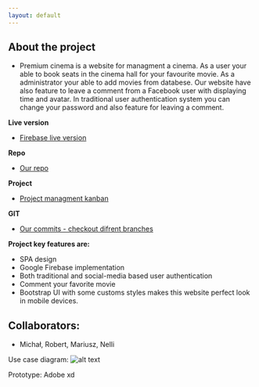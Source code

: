 ```yaml
---
layout: default
---
```

## About the project
* Premium cinema is a website for managment a cinema. As a user your able to book seats in the cinema hall for your favourite movie. As a administrator your able to add movies from databese. 
Our website have also feature to leave a comment from a Facebook user with displaying time and avatar.
In traditional user authentication system you can change your password and also feature for leaving a comment.

**Live version**
* [Firebase live version](https://cinemapp-service.firebaseapp.com)

**Repo**
* [Our repo](https://github.com/robLesniak/cinema-app)

**Project**
* [Project managment kanban](https://github.com/robLesniak/cinema-app/projects/2)

**GIT**
* [Our commits - checkout difrent branches](https://github.com/robLesniak/cinema-app/commits/master)

**Project key features are:**
* SPA design
* Google Firebase implementation
* Both traditional and social-media based user authentication
* Comment your favorite movie
* Bootstrap UI with some customs styles makes this website perfect look in mobile devices.


## Collaborators:
*   Michał, Robert, Mariusz, Nelli

Use case diagram:
![alt text](https://raw.githubusercontent.com/robLesniak/cinema-app/master/CinemaUseCaseDiagramUML.png)

Prototype:
Adobe xd

